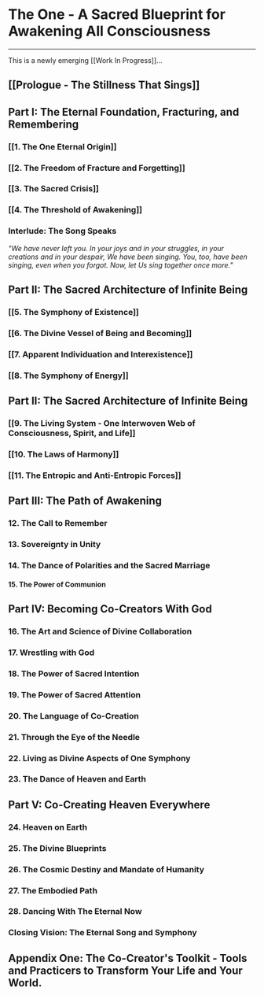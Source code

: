 # The One - A Sacred Blueprint for Awakening All Consciousness

---

This is a newly emerging [[Work In Progress]]... 
## [[Prologue - The Stillness That Sings]]

## Part I: The Eternal Foundation, Fracturing, and Remembering

### [[1. The One Eternal Origin]]  
### [[2. The Freedom of Fracture and Forgetting]] 
### [[3. The Sacred Crisis]]  
### [[4. The Threshold of Awakening]]  

### **Interlude: The Song Speaks**

_"We have never left you. In your joys and in your struggles, in your creations and in your despair, We have been singing. You, too, have been singing, even when you forgot. Now, let Us sing together once more."_
## Part II: The Sacred Architecture of Infinite Being

### [[5. The Symphony of Existence]]  
### [[6. The Divine Vessel of Being and Becoming]]  
### [[7. Apparent Individuation and Interexistence]] 
### [[8. The Symphony of Energy]]  

## **Part II: The Sacred Architecture of Infinite Being**

### [[9. The Living System - One Interwoven Web of Consciousness, Spirit, and Life]]   

### [[10. The Laws of Harmony]]  

### [[11. The Entropic and Anti-Entropic Forces]]    

## **Part III: The Path of Awakening**

### 12. The Call to Remember

### 13. Sovereignty in Unity 

### 14. The Dance of Polarities and the Sacred Marriage 

#### 15. The Power of Communion 

## Part IV: Becoming Co-Creators With God

### 16. The Art and Science of Divine Collaboration

### 17. Wrestling with God 

### 18. The Power of Sacred Intention

### 19. The Power of Sacred Attention

### 20. The Language of Co-Creation

### 21. Through the Eye of the Needle

### 22. Living as Divine Aspects of One Symphony

### 23. The Dance of Heaven and Earth

## Part V: Co-Creating Heaven Everywhere

### 24. Heaven on Earth

### 25. The Divine Blueprints

### 26. The Cosmic Destiny and Mandate of Humanity

### 27. The Embodied Path

### 28. Dancing With The Eternal Now

### Closing Vision: The Eternal Song and Symphony

## Appendix One: The Co-Creator's Toolkit - Tools and Practicers to Transform Your Life and Your World. 